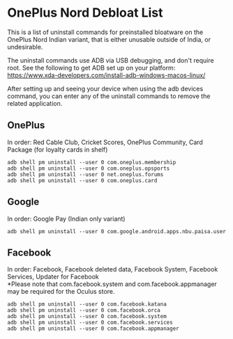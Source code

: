 # OnePlus Nord Debloat List

This is a list of uninstall commands for preinstalled bloatware on the OnePlus Nord Indian variant, that is either unusable outside of India, or undesirable.

The uninstall commands use ADB via USB debugging, and don't require root. See the following to get ADB set up on your platform: https://www.xda-developers.com/install-adb-windows-macos-linux/

After setting up and seeing your device when using the adb devices command, you can enter any of the uninstall commands to remove the related application.

## OnePlus
In order: Red Cable Club, Cricket Scores, OnePlus Community, Card Package (for loyalty cards in shelf)  
```
adb shell pm uninstall --user 0 com.oneplus.membership  
adb shell pm uninstall --user 0 com.oneplus.opsports  
adb shell pm uninstall --user 0 net.oneplus.forums  
adb shell pm uninstall --user 0 com.oneplus.card
```

## Google  
In order: Google Pay (Indian only variant)  
```
adb shell pm uninstall --user 0 com.google.android.apps.nbu.paisa.user
```

## Facebook  
In order: Facebook, Facebook deleted data, Facebook System, Facebook Services, Updater for Facebook  
*Please note that com.facebook.system and com.facebook.appmanager may be required for the Oculus store.
```
adb shell pm uninstall --user 0 com.facebook.katana  
adb shell pm uninstall --user 0 com.facebook.orca  
adb shell pm uninstall --user 0 com.facebook.system  
adb shell pm uninstall --user 0 com.facebook.services  
adb shell pm uninstall --user 0 com.facebook.appmanager 
```